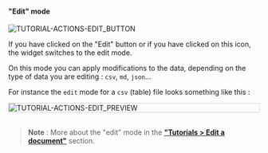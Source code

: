 #### "Edit" mode

<div>
  <img
    alt="TUTORIAL-ACTIONS-EDIT_BUTTON"
    src="https://raw.githubusercontent.com/multi-coop/datami-documentation-content/main/images/tutorial/view-btn_edit.png"
    />
</div>

If you have clicked on the "Edit" button or if you have clicked on this icon, the widget switches to the edit mode.

On this mode you can apply modifications to the data, depending on the type of data you are editing : `csv`, `md`, `json`...

For instance the `edit` mode for a `csv` (table) file looks something like this :

<div style="border: thin solid lightgrey;">
  <img 
    alt="TUTORIAL-ACTIONS-EDIT_PREVIEW"
    src="https://raw.githubusercontent.com/multi-coop/datami-documentation-content/main/images/tutorial/edition-edit-csv.png"
    />
</div>

<br>

> **Note** : More about the "edit" mode in the **["Tutorials > Edit a document"](/tutorial-edition)** section.
